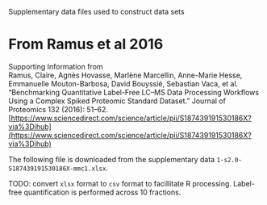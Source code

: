 Supplementary data files used to construct data sets

# From Ramus et al 2016

Supporting Information from  
Ramus, Claire, Agnès Hovasse, Marlène Marcellin, Anne-Marie Hesse, Emmanuelle Mouton-Barbosa, David Bouyssié, Sebastian Vaca, et al. “Benchmarking Quantitative Label-Free LC–MS Data Processing Workflows Using a Complex Spiked Proteomic Standard Dataset.” Journal of Proteomics 132 (2016): 51–62. [https://www.sciencedirect.com/science/article/pii/S187439191530186X?via%3Dihub](https://www.sciencedirect.com/science/article/pii/S187439191530186X?via%3Dihub)

The following file is downloaded from the supplementary data `1-s2.0-S187439191530186X-mmc1.xlsx`.

TODO: convert `xlsx` format to `csv` format to facillitate R processing.
Label-free quantification is performed across 10 fractions.

